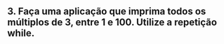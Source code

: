 ﻿## 3. Faça uma aplicação que imprima todos os múltiplos de 3, entre 1 e 100. Utilize a repetição while.